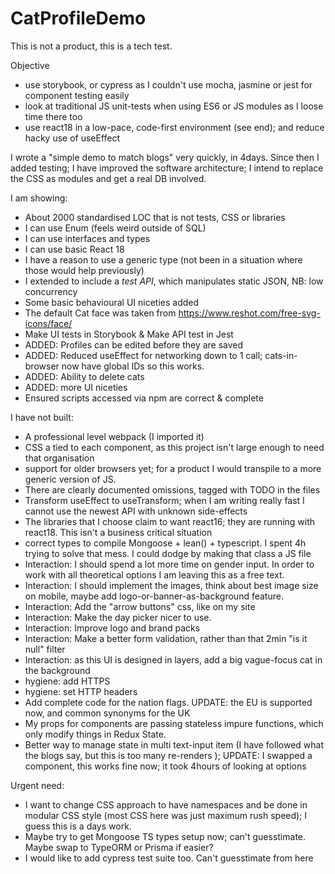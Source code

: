 # CatProfileDemo

This is not a product, this is a tech test.

Objective

- use storybook, or cypress as I couldn't use mocha, jasmine or jest for component testing easily
- look at traditional JS unit-tests when using ES6 or JS modules as I loose time there too
- use react18 in a low-pace, code-first environment (see end); and reduce hacky use of useEffect

I wrote a "simple demo to match blogs" very quickly, in 4days. Since then I added testing; I have improved the software architecture; I intend to replace the CSS as modules and get a real DB involved.

I am showing:

- About 2000 standardised LOC that is not tests, CSS or libraries
- I can use Enum (feels weird outside of SQL)
- I can use interfaces and types
- I can use basic React 18
- I have a reason to use a generic type (not been in a situation where those would help previously)
- I extended to include a _test API_, which manipulates static JSON, NB: low concurrency
- Some basic behavioural UI niceties added
- The default Cat face was taken from https://www.reshot.com/free-svg-icons/face/
- Make UI tests in Storybook & Make API test in Jest
- ADDED: Profiles can be edited before they are saved
- ADDED: Reduced useEffect for networking down to 1 call; cats-in-browser now have global IDs so this works.
- ADDED: Ability to delete cats
- ADDED: more UI niceties
- Ensured scripts accessed via npm are correct & complete

I have not built:

- A professional level webpack (I imported it)
- CSS a tied to each component, as this project isn't large enough to need that organisation
- support for older browsers yet; for a product I would transpile to a more generic version of JS.
- There are clearly documented omissions, tagged with TODO in the files
- Transform useEffect to useTransform; when I am writing really fast I cannot use the newest API with unknown side-effects
- The libraries that I choose claim to want react16; they are running with react18. This isn't a business critical situation
- correct types to compile Mongoose + lean() + typescript. I spent 4h trying to solve that mess. I could dodge by making that class a JS file
- Interaction: I should spend a lot more time on gender input. In order to work with all theoretical options I am leaving this as a free text.
- Interaction: I should implement the images, think about best image size on mobile, maybe add logo-or-banner-as-background feature.
- Interaction: Add the "arrow buttons" css, like on my site
- Interaction: Make the day picker nicer to use.
- Interaction: Improve logo and brand packs
- Interaction: Make a better form validation, rather than that 2min "is it null" filter
- Interaction: as this UI is designed in layers, add a big vague-focus cat in the background
- hygiene: add HTTPS
- hygiene: set HTTP headers
- Add complete code for the nation flags. UPDATE: the EU is supported now, and common synonyms for the UK
- My props for components are passing stateless impure functions, which only modify things in Redux State.
- Better way to manage state in multi text-input item (I have followed what the blogs say, but this is too many re-renders ); UPDATE: I swapped a component, this works fine now; it took 4hours of looking at options

Urgent need:

- I want to change CSS approach to have namespaces and be done in modular CSS style (most CSS here was just maximum rush speed); I guess this is a days work.
- Maybe try to get Mongoose TS types setup now; can't guesstimate. Maybe swap to TypeORM or Prisma if easier?
- I would like to add cypress test suite too. Can't guesstimate from here
